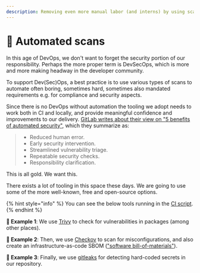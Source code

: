 ```yaml
---
description: Removing even more manual labor (and interns) by using scanners.
---
```


# 🔁 Automated scans

In this age of DevOps, we don't want to forget the security portion of our responsibility. Perhaps the more proper term is DevSecOps, which is more and more making headway in the developer community.

To support Dev(Sec)Ops, a best practice is to use various types of scans to automate often boring, sometimes hard, sometimes also mandated requirements e.g. for compliance and security aspects.

Since there is no DevOps without automation the tooling we adopt needs to work both in CI and locally, and provide meaningful confidence and improvements to our delivery. [GitLab writes about their view on "5 benefits of automated security"](https://about.gitlab.com/blog/2020/07/08/devsecops-security-automation/), which they summarize as:

> * Reduced human error.
> * Early security intervention.
> * Streamlined vulnerability triage.
> * Repeatable security checks.
> * Responsibility clarification.

This is all gold. We want this.

There exists a lot of tooling in this space these days. We are going to use some of the more well-known, free and open-source options.

{% hint style="info" %}
You can see the below tools running in the [CI script](https://github.com/mikaelvesavuori/better-apis-workshop/blob/main/.github/workflows/main.yml).
{% endhint %}

**🎯 Example 1**: We use [Trivy](https://github.com/aquasecurity/trivy) to check for vulnerabilities in packages (among other places).

**🎯 Example 2**: Then, we use [Checkov](https://www.checkov.io) to scan for misconfigurations, and also create an infrastructure-as-code SBOM (["software bill-of-materials"](https://en.wikipedia.org/wiki/Software\_bill\_of\_materials)).

**🎯 Example 3**: Finally, we use [gitleaks](https://github.com/zricethezav/gitleaks) for detecting hard-coded secrets in our repository.
